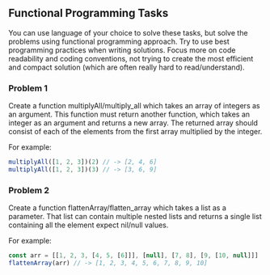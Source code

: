 ## Functional Programming Tasks

You can use language of your choice to solve these tasks, but solve the 
problems using functional programming approach. Try to use best programming practices 
when writing solutions. Focus more on code readability and coding 
conventions, not trying to create the most efficient and compact 
solution (which are often really hard to read/understand).

### Problem 1

Create a function multiplyAll/multiply_all which takes an array of integers as an argument.
This function must return another function, which takes an integer as an argument and 
returns a new array. The returned array should consist of each of the elements 
from the first array multiplied by the integer.

For example:

```javascript
multiplyAll([1, 2, 3])(2) // -> [2, 4, 6]
multiplyAll([1, 2, 3])(3) // -> [3, 6, 9]
```


### Problem 2

Create a function flattenArray/flatten_array which takes a list as a parameter. That list can 
contain multiple nested lists and returns a single list containing all the
element expect nil/null values.

For example:

```javascript
const arr = [[1, 2, 3, [4, 5, [6]]], [null], [7, 8], [9, [10, null]]]
flattenArray(arr) // -> [1, 2, 3, 4, 5, 6, 7, 8, 9, 10]
```
